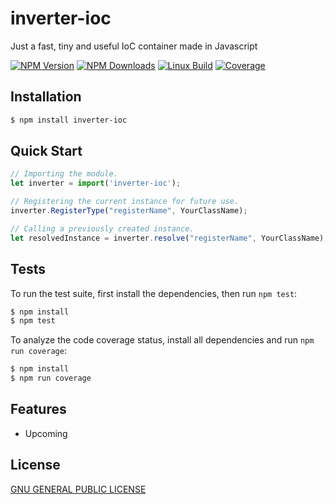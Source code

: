 # inverter-ioc
Just a fast, tiny and useful IoC container made in Javascript

  [![NPM Version][npm-image]][npm-url]
  [![NPM Downloads][downloads-image]][downloads-url]
  [![Linux Build][travis-image]][travis-url]
  [![Coverage][coverage-image]][coverage-url]

## Installation

```bash
$ npm install inverter-ioc
```

## Quick Start

```js
// Importing the module.
let inverter = import('inverter-ioc');

// Registering the current instance for future use.
inverter.RegisterType("registerName", YourClassName);

// Calling a previously created instance.
let resolvedInstance = inverter.resolve("registerName", YourClassName);
```

## Tests

  To run the test suite, first install the dependencies, then run `npm test`:

```bash
$ npm install
$ npm test
```
  To analyze the code coverage status, install all dependencies and run `npm run coverage`:

```bash
$ npm install
$ npm run coverage
```
## Features

  * Upcoming

## License

  [GNU GENERAL PUBLIC LICENSE](LICENSE)

[npm-image]: https://img.shields.io/npm/v/inverter-ioc.svg
[npm-url]: https://npmjs.org/package/inverter-ioc
[downloads-image]: https://img.shields.io/npm/dm/inverter-ioc.svg
[downloads-url]: https://npmjs.org/package/inverter-ioc
[coverage-url]: https://coveralls.io/github/felipeuntill/inverter-ioc?branch=master
[travis-image]: https://travis-ci.org/felipeuntill/inverter-ioc.svg
[coverage-image]: https://coveralls.io/repos/github/felipeuntill/inverter-ioc/badge.svg?branch=master
[travis-url]: https://travis-ci.org/felipeuntill/inverter-ioc
